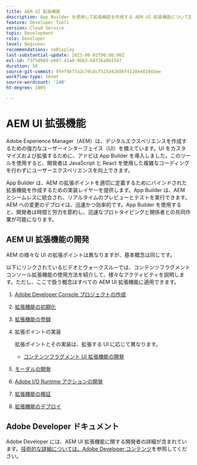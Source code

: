 ```yaml
---
title: AEM UI 拡張機能
description: App Builder を使用して拡張機能を作成する AEM UI 拡張機能について説明します。
feature: Developer Tools
version: Cloud Service
topic: Development
role: Developer
level: Beginner
recommendations: noDisplay
last-substantial-update: 2023-06-02T00:00:00Z
exl-id: 73f5d90d-e007-41a0-9bb3-b8f36a9b1547
duration: 58
source-git-commit: 9fef4b77a2c70c8cf525d42686f4120e481945ee
workflow-type: tm+mt
source-wordcount: '240'
ht-degree: 100%

---
```


# AEM UI 拡張機能

Adobe Experience Manager（AEM）は、デジタルエクスペリエンスを作成するための強力なユーザーインターフェイス（UI）を備えています。UI をカスタマイズおよび拡張するために、アドビは App Builder を導入しました。このツールを使用すると、開発者は JavaScript と React を使用した複雑なコーディングを行わずにユーザーエクスペリエンスを向上できます。

App Builder は、AEM の拡張ポイントを適切に定義するためにバインドされた拡張機能を作成するための実装レイヤーを提供します。App Builder は、AEM とシームレスに統合され、リアルタイムのプレビューとテストを実行できます。AEM への変更のデプロイは、迅速かつ効率的です。App Builder を使用すると、開発者は時間と労力を節約し、迅速なプロトタイピングと関係者との共同作業が可能になります。

## AEM UI 拡張機能の開発

AEM の様々な UI の拡張ポイントは異なりますが、基本概念は同じです。

以下にリンクされているビデオとウォークスルーでは、コンテンツフラグメントコンソール拡張機能の使用方法を紹介して、様々なアクティビティを説明します。ただし、ここで扱う概念はすべての AEM UI 拡張機能に適用できます。

1. [Adobe Developer Console プロジェクトの作成](./adobe-developer-console-project.md)
1. [拡張機能の初期化](./app-initialization.md)
1. [拡張機能の登録](./extension-registration.md)
1. 拡張ポイントの実装

   拡張ポイントとその実装は、拡張する UI に応じて異なります。

   + [コンテンツフラグメント UI 拡張機能の開発](./content-fragments/overview.md)

1. [モーダルの開発](./modal.md)
1. [Adobe I/O Runtime アクションの開発](./runtime-action.md)
1. [拡張機能の検証](./verify.md)
1. [拡張機能のデプロイ](./deploy.md)

## Adobe Developer ドキュメント

Adobe Developer には、AEM UI 拡張機能に関する開発者の詳細が含まれています。[技術的な詳細については、Adobe Developer コンテンツ](https://developer.adobe.com/uix/docs/)を参照してください。
